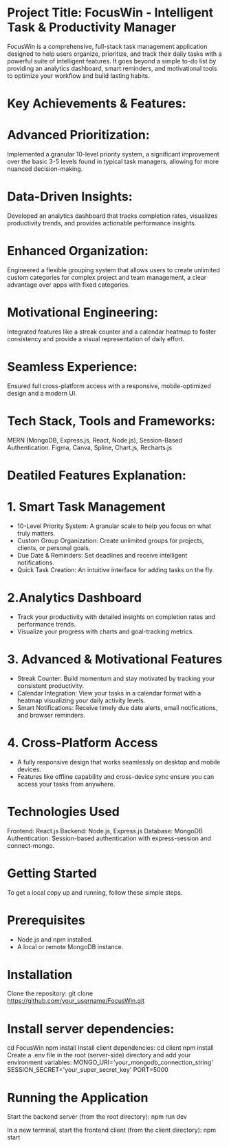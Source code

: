 # Project Title: FocusWin - Intelligent Task & Productivity Manager
FocusWin is a comprehensive, full-stack task management application designed to help users organize, prioritize, and track their daily tasks with a powerful suite of intelligent features. It goes beyond a simple to-do list by providing an analytics dashboard, smart reminders, and motivational tools to optimize your workflow and build lasting habits.

# Key Achievements & Features:
# Advanced Prioritization: 
Implemented a granular 10-level priority system, a significant improvement over the basic 3-5 levels found in typical task managers, allowing for more nuanced decision-making.

# Data-Driven Insights: 
Developed an analytics dashboard that tracks completion rates, visualizes productivity trends, and provides actionable performance insights.

# Enhanced Organization: 
Engineered a flexible grouping system that allows users to create unlimited custom categories for complex project and team management, a clear advantage over apps with fixed categories.

# Motivational Engineering: 
Integrated features like a streak counter and a calendar heatmap to foster consistency and provide a visual representation of daily effort.

# Seamless Experience: 
Ensured full cross-platform access with a responsive, mobile-optimized design and a modern UI.

# Tech Stack, Tools and Frameworks: 
MERN (MongoDB, Express.js, React, Node.js), Session-Based Authentication.
Figma, Canva, Spline, Chart.js, Recharts.js 

# Deatiled Features Explanation:
# 1. Smart Task Management
- 10-Level Priority System: A granular scale to help you focus on what truly matters.
- Custom Group Organization: Create unlimited groups for projects, clients, or personal goals.
- Due Date & Reminders: Set deadlines and receive intelligent notifications.
- Quick Task Creation: An intuitive interface for adding tasks on the fly.

# 2.Analytics Dashboard
- Track your productivity with detailed insights on completion rates and performance trends.
- Visualize your progress with charts and goal-tracking metrics.

# 3. Advanced & Motivational Features
- Streak Counter: Build momentum and stay motivated by tracking your consistent productivity.
- Calendar Integration: View your tasks in a calendar format with a heatmap visualizing your daily activity levels.
- Smart Notifications: Receive timely due date alerts, email notifications, and browser reminders.

# 4. Cross-Platform Access
- A fully responsive design that works seamlessly on desktop and mobile devices.
- Features like offline capability and cross-device sync ensure you can access your tasks from anywhere.

# Technologies Used
Frontend: React.js
Backend: Node.js, Express.js
Database: MongoDB
Authentication: Session-based authentication with express-session and connect-mongo.

# Getting Started
To get a local copy up and running, follow these simple steps.

# Prerequisites
- Node.js and npm installed.
- A local or remote MongoDB instance.

# Installation
Clone the repository: git clone https://github.com/your_username/FocusWin.git

# Install server dependencies:
cd FocusWin
npm install
Install client dependencies:
cd client
npm install
Create a .env file in the root (server-side) directory and add your environment variables:
MONGO_URI='your_mongodb_connection_string'
SESSION_SECRET='your_super_secret_key'
PORT=5000

# Running the Application
Start the backend server (from the root directory):
npm run dev

In a new terminal, start the frontend client (from the client directory):
npm start
